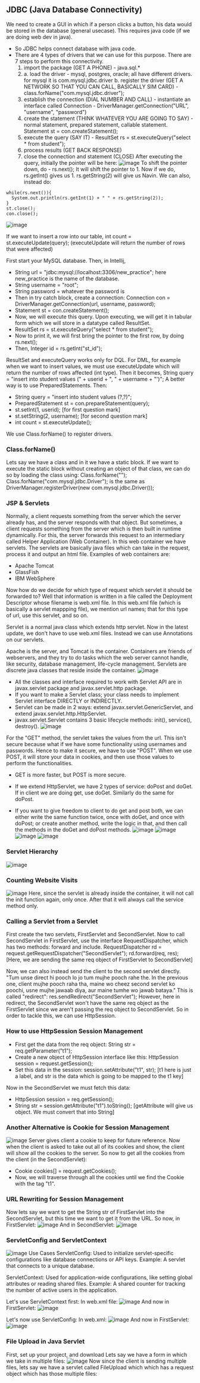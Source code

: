 ## JDBC (Java Database Connectivity)
We need to create a GUI in which if a person clicks a button, his data would be stored in the database (general usecase). This requires java code (if we are doing web dev in java). 
- So JDBC helps connect database with java code.
- There are 4 types of drivers that we can use for this purpose.
  There are 7 steps to perform this connectivity.
  1. import the package (GET A PHONE) - java.sql.*
  2. a. load the driver - mysql, postgres, oracle; all have different drivers. for mysql it is com.mysql.jdbc.driver
     b. register the driver (GET A NETWORK SO THAT YOU CAN CALL, BASICALLY SIM CARD) - class.forName("com.mysql.jdbc.driver");
  3. establish the connection (DIAL NUMBER AND CALL) - instantiate an interface called Connection - DriverManager.getConnection("URL", "username", "password")
  4. create the statement (THINK WHATEVER YOU ARE GOING TO SAY) - normal statement, prepared statement, callable statement. Statement st = con.createStatement();
  5. execute the query (SAY IT) - ResultSet rs = st.executeQuery("select * from student");
  6. process results (GET BACK RESPONSE)
  7. close the connection and statement (CLOSE)
After executing the query, initially the pointer will be here:
![image](https://github.com/user-attachments/assets/40eb53b9-c67e-49bf-be68-1b5be39dec58)
To shift the pointer down, do - rs.next(); It will shift the pointer to 1.
Now if we do, rs.getInt(<columnNumber>) gives us 1. rs.getString(2) will give us Navin. 
We can also, instead do:
```
while(rs.next()){
  System.out.println(rs.getInt(1) + " " + rs.getString(2));
} 
st.close();
con.close();
```

![image](https://github.com/user-attachments/assets/575a28ff-0ffd-4175-99f8-50dc7076483c)

If we want to insert a row into our table, 
int count = st.executeUpdate(query); (executeUpdate will return the number of rows that were affected)

First start your MySQL database.
Then, in Intellij,
- String url = "jdbc:mysql://localhost:3306/new_practice"; here new_practice is the name of the database.
- String username = "root";
- String password = whatever the password is
- Then in try catch block, create a connection: Connection con = DriverManager.getConnection(url, username, password);
- Statement st = con.createStatement();
- Now, we will execute this query. Upon executing, we will get it in tabular form which we will store in a datatype called ResultSet.
- ResultSet rs = st.executeQuery("select * from student");
- Now to print it, we will first bring the pointer to the first row, by doing rs.next();
- Then, Integer id = rs.getInt("st_id");

ResultSet and executeQuery works only for DQL. For DML, for example when we want to insert values, we must use executeUpdate which will return the number of rows affected (int type). 
Then it becomes, String query = "insert into student values (" + userid + ", " + username + "')";
A better way is to use PreparedStatements. Then: 
- String query = "insert into student values (?,?)";
- PreparedStatement st = con.prepareStatement(query);
- st.setInt(1, userid); [for first question mark]
- st.setString(2, username); [for second question mark]
- int count = st.executeUpdate();

We use Class.forName() to register drivers.

### Class.forName()
Lets say we have a class and in it we have a static block. If we want to execute the static block without creating an object of that class, we can do so by loading the class using: Class.forName("<name of the class>");
Class.forName("com.mysql.jdbc.Driver"); is the same as DriverManager.registerDriver(new com.mysql.jdbc.Driver());

### JSP & Servlets 
Normally, a client requests something from the server which the server already has, and the server responds with that object. But sometimes, a client requests something from the server which is then built in runtime dynamically. For this, the server forwards this request to an intermediary called Helper Application (Web Container). In this web container we have servlets. The servlets are basically java files which can take in the request, process it and output an html file. 
Examples of web containers are:
- Apache Tomcat
- GlassFish
- IBM WebSphere

Now how do we decide for which type of request which servlet it should be forwarded to? Well that information is written in a file called the Deployment Descriptor whose filename is web.xml file. In this web.xml file (which is basically a servlet mappping file), we mention url names; that for this type of url, use this servlet, and so on. 

Servlet is a normal java class which extends http servlet.
Now in the latest update, we don't have to use web.xml files. Instead we can use Annotations on our servlets.

Apache is the server, and Tomcat is the container. Containers are friends of webservers, and they try to do tasks which the web server cannot handle, like security, database management, life-cycle management.
Servlets are discrete java classes that reside inside the container.
![image](https://github.com/user-attachments/assets/12066e57-a7b5-41bb-9261-9957a18990c0)

- All the classes and interface required to work with Servlet API are in javax.servlet package and javax.servlet.http package.
- If you want to make a Servlet class; your class needs to implement Servlet interface DIRECTLY or INDIRECTLY.
- Servlet can be made in 2 ways: extend javax.servlet.GenericServlet, and extend javax.servlet.http.HttpServlet.
- javax.servlet.Servlet contains 3 basic lifecycle methods: init(), service(), destroy().
![image](https://github.com/user-attachments/assets/ac5ce5f2-5b58-44e5-8043-5b5c4e0156dc)

For the "GET" method, the servlet takes the values from the url. This isn't secure because what if we have some functionality using usernames and passwords. Hence to make it secure, we have to use "POST". 
When we use POST, it will store your data in cookies, and then use those values to perform the functionalities.
- GET is more faster, but POST is more secure.

- If we extend HttpServlet, we have 2 types of service: doPost and doGet. If in client we are doing get, use doGet. Similarly do the same for doPost.
- If you want to give freedom to client to do get and post both, we can either write the same function twice, once with doGet, and once with doPost; or create another method, write the logic in that, and then call the methods in the doGet and doPost methods.
![image](https://github.com/user-attachments/assets/790f45d0-3acb-4e47-84de-15494256f676)
![image](https://github.com/user-attachments/assets/82e833f2-3517-4941-baa9-e514aa8d8fb2)
![image](https://github.com/user-attachments/assets/caf393b7-fab1-4097-8941-a02f065a35ca)
![image](https://github.com/user-attachments/assets/709e6d5e-fb8d-4a3f-bc04-27184618cc96)
### Servlet Hierarchy
![image](https://github.com/user-attachments/assets/c353272d-9d74-437f-a155-9c6bb905a505)

### Counting Website Visits
![image](https://github.com/user-attachments/assets/13f721a7-6427-473e-8ea8-5f25bb2e7744)
Here, since the servlet is already inside the container, it will not call the init function again, only once. After that it will always call the service method only.

### Calling a Servlet from a Servlet
First create the two servlets, FirstServlet and SecondServlet. Now to call SecondServlet in FirstServlet, use the interface RequestDispatcher, which has two methods: forward and include.
RequestDispatcher rd = request.getRequestDispatcher("SecondServlet");
rd.forward(req, res); [Here, we are sending the same req object of FirstServlet to SecondServlet]

Now, we can also instead send the client to the second servlet directly. "Tum unse direct hi pooch lo jo tum mujhe pooch rahe the. In the previous one, client mujhe pooch raha tha, maine wo cheez second servlet ko poochi, usne mujhe jawaab diya, aur maine tumhe wo jawab bataya."
This is called "redirect":
res.sendRedirect("SecondServlet");
However, here in redirect, the SecondServlet won't have the same req object as the FirstServlet since we aren't passing the req object to SecondServlet. So in order to tackle this, we can use HttpSession.

### How to use HttpSession Session Management
- First get the data from the req object: 
String str = req.getParameter("t1");
- Create a new object of HttpSession interface like this: 
HttpSession session = request.getSession();
- Set this data in the session:
session.setAttribute("t1", str); [t1 here is just a label, and str is the data which is going to be mapped to the t1 key]

Now in the SecondServlet we must fetch this data:
- HttpSession session = req.getSession();
- String str = session.getAttribute("t1").toString(); [getAttribute will give us object. We must convert that into String]

### Another Alternative is Cookie for Session Management
![image](https://github.com/user-attachments/assets/0467e757-184a-440c-b4ff-573cfcde5670)
Server gives client a cookie to keep for future reference. 
Now when the client is asked to take out all of its cookies and show, the client will show all the cookies to the server. 
So now to get all the cookies from the client (in the SecondServlet): 
- Cookie cookies[] = request.getCookies();
- Now, we will traverse through all the cookies until we find the Cookie with the tag "t1".

### URL Rewriting for Session Management
Now lets say we want to get the String str of FirstServlet into the SecondServlet, but this time we want to get it from the URL.
So now, in FirstServlet:
![image](https://github.com/user-attachments/assets/e22e8c76-3968-4587-bc2e-40f7c2e328eb)
And in SecondServlet:
![image](https://github.com/user-attachments/assets/0d984f43-1712-4cba-8f43-2bc73e813a6f)

### ServletConfig and ServletContext
![image](https://github.com/user-attachments/assets/1ba6faf7-888a-437c-a2bd-3bebeb69fe6f)
Use Cases
ServletConfig:
Used to initialize servlet-specific configurations like database connections or API keys.
Example: A servlet that connects to a unique database.

ServletContext:
Used for application-wide configurations, like setting global attributes or reading shared files.
Example: A shared counter for tracking the number of active users in the application.

Let's use ServletContext first:
In web.xml file:
![image](https://github.com/user-attachments/assets/fa6e3af4-11b0-4bb9-9ff0-d43b558b6bbd)
And now in FirstServlet:
![image](https://github.com/user-attachments/assets/324b1e15-addd-4b98-bc7a-9711871667ed)

Let's now use ServletConfig:
In web.xml:
![image](https://github.com/user-attachments/assets/d9cec9fa-c6bc-41c8-8742-b91c65b02334)
And now in FirstServlet:
![image](https://github.com/user-attachments/assets/e678eb73-d489-457b-89c3-fc3b00fd6977)

### File Upload in Java Servlet
First, set up your project, and download 
Lets say we have a form in which we take in multiple files:
![image](https://github.com/user-attachments/assets/7ef4a1a6-6581-450f-b3a2-e655780b549b)
Now since the client is sending multiple files, lets say we have a servlet called FileUpload which which has a request object which has those multiple files:

